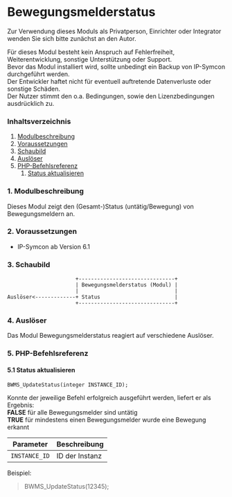 # Bewegungsmelderstatus

Zur Verwendung dieses Moduls als Privatperson, Einrichter oder Integrator wenden Sie sich bitte zunächst an den Autor.

Für dieses Modul besteht kein Anspruch auf Fehlerfreiheit, Weiterentwicklung, sonstige Unterstützung oder Support.  
Bevor das Modul installiert wird, sollte unbedingt ein Backup von IP-Symcon durchgeführt werden.  
Der Entwickler haftet nicht für eventuell auftretende Datenverluste oder sonstige Schäden.  
Der Nutzer stimmt den o.a. Bedingungen, sowie den Lizenzbedingungen ausdrücklich zu.


### Inhaltsverzeichnis

1. [Modulbeschreibung](#1-modulbeschreibung)
2. [Voraussetzungen](#2-voraussetzungen)
3. [Schaubild](#3-schaubild)
4. [Auslöser](#4-auslöser)
5. [PHP-Befehlsreferenz](#5-php-befehlsreferenz)
   1. [Status aktualisieren](#51-status-aktualisieren)

### 1. Modulbeschreibung

Dieses Modul zeigt den (Gesamt-)Status (untätig/Bewegung) von Bewegungsmeldern an.

### 2. Voraussetzungen

- IP-Symcon ab Version 6.1

### 3. Schaubild

```
                      +-------------------------------+
                      | Bewegungsmelderstatus (Modul) |
                      |                               |
Auslöser<-------------+ Status                        |
                      +-------------------------------+
```

### 4. Auslöser

Das Modul Bewegungsmelderstatus reagiert auf verschiedene Auslöser.  

### 5. PHP-Befehlsreferenz

#### 5.1 Status aktualisieren

```
BWMS_UpdateStatus(integer INSTANCE_ID);
```

Konnte der jeweilige Befehl erfolgreich ausgeführt werden, liefert er als Ergebnis:  
**FALSE** für alle Bewegungsmelder sind untätig  
**TRUE** für mindestens einen Bewegungsmelder wurde eine Bewegung erkannt

| Parameter     | Beschreibung   | 
|---------------|----------------|
| `INSTANCE_ID` | ID der Instanz |


Beispiel:
> BWMS_UpdateStatus(12345);

